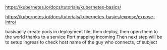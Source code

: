 https://kubernetes.io/docs/tutorials/kubernetes-basics/

https://kubernetes.io/docs/tutorials/kubernetes-basics/expose/expose-intro/

basivaclly create pods in deployment file, then deploy, then open them to the world thanks to a service
Port mapping incoming
Then next step will be to setup ingress to check host name of the guy who connects, cf subject
